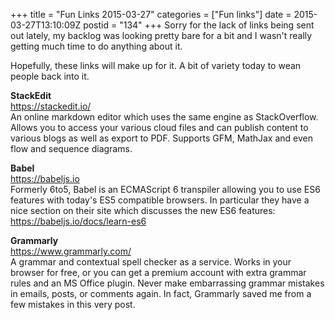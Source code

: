 +++
title = "Fun Links 2015-03-27"
categories = ["Fun links"]
date = 2015-03-27T13:10:09Z
postid = "134"
+++
Sorry for the lack of links being sent out lately, my backlog was looking pretty bare for a bit and I wasn't really getting much time to do anything about it.

Hopefully, these links will make up for it. A bit of variety today to wean people back into it.

**StackEdit**  
https://stackedit.io/  
An online markdown editor which uses the same engine as StackOverflow. Allows you to access your various cloud files and can publish content to various blogs as well as export to PDF. Supports GFM, MathJax and even flow and sequence diagrams.

**Babel**  
https://babeljs.io  
Formerly 6to5, Babel is an ECMAScript 6 transpiler allowing you to use ES6 features with today's ES5 compatible browsers. In particular they have a nice section on their site which discusses the new ES6 features: https://babeljs.io/docs/learn-es6

**Grammarly**  
https://www.grammarly.com/  
A grammar and contextual spell checker as a service. Works in your browser for free, or you can get a premium account with extra grammar rules and an MS Office plugin. Never make embarrassing grammar mistakes in emails, posts, or comments again. In fact, Grammarly saved me from a few mistakes in this very post.